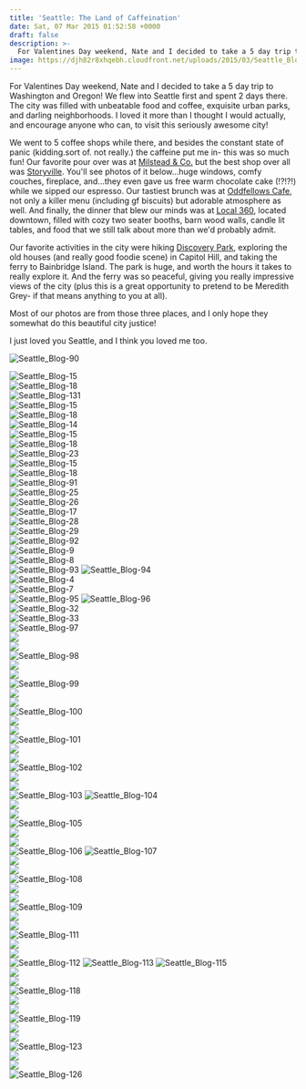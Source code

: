 ```yaml
---
title: 'Seattle: The Land of Caffeination'
date: Sat, 07 Mar 2015 01:52:58 +0000
draft: false
description: >-
  For Valentines Day weekend, Nate and I decided to take a 5 day trip to Washington and Oregon! We flew into Seattle first and spent 2 days there.
image: https://djh82r8xhqebh.cloudfront.net/uploads/2015/03/Seattle_Blog-672.jpg
---
```


For Valentines Day weekend, Nate and I decided to take a 5 day trip to Washington and Oregon! We flew into Seattle first and spent 2 days there. The city was filled with unbeatable food and coffee, exquisite urban parks, and darling neighborhoods. I loved it more than I thought I would actually, and encourage anyone who can, to visit this seriously awesome city!

We went to 5 coffee shops while there, and besides the constant state of panic (kidding.sort of. not really.) the caffeine put me in- this was so much fun! Our favorite pour over was at [Milstead & Co.](http://milsteadandco.com/) but the best shop over all was [Storyville](http://www.storyville.com/). You'll see photos of it below...huge windows, comfy couches, fireplace, and...they even gave us free warm chocolate cake (!?!?!) while we sipped our espresso. Our tastiest brunch was at [Oddfellows Cafe](http://oddfellowscafe.com/), not only a killer menu (including gf biscuits) but adorable atmosphere as well. And finally, the dinner that blew our minds was at [Local 360](http://www.local360.org/), located downtown, filled with cozy two seater booths, barn wood walls, candle lit tables, and food that we still talk about more than we'd probably admit.

Our favorite activities in the city were hiking [Discovery Park](http://www.wta.org/go-hiking/hikes/seattle-magnolia-area-beach-discovery-park), exploring the old houses (and really good foodie scene) in Capitol Hill, and taking the ferry to Bainbridge Island. The park is huge, and worth the hours it takes to really explore it. And the ferry was so peaceful, giving you really impressive views of the city (plus this is a great opportunity to pretend to be Meredith Grey- if that means anything to you at all).

Most of our photos are from those three places, and I only hope they somewhat do this beautiful city justice!

I just loved you Seattle, and I think you loved me too.

![Seattle_Blog-90](https://djh82r8xhqebh.cloudfront.net/uploads/2015/03/Seattle_Blog-90.jpg) <div class="flex-ns mhn2-ns mb3"> <div class="ph2-ns w-50-ns">![Seattle_Blog-15](https://djh82r8xhqebh.cloudfront.net/uploads/2015/03/Seattle_Blog-89.jpg)</div> <div class="ph2-ns w-50-ns">![Seattle_Blog-18](https://djh82r8xhqebh.cloudfront.net/uploads/2015/03/Seattle_Blog-15.jpg)</div> </div> ![Seattle_Blog-131](https://djh82r8xhqebh.cloudfront.net/uploads/2015/03/Seattle_Blog-131.jpg) <div class="flex-ns mhn2-ns mb3"> <div class="ph2-ns w-50-ns">![Seattle_Blog-15](https://djh82r8xhqebh.cloudfront.net/uploads/2015/03/Seattle_Blog-12.jpg)</div> <div class="ph2-ns w-50-ns">![Seattle_Blog-18](https://djh82r8xhqebh.cloudfront.net/uploads/2015/03/Seattle_Blog-16.jpg)</div> </div> ![Seattle_Blog-14](https://djh82r8xhqebh.cloudfront.net/uploads/2015/03/Seattle_Blog-141.jpg) <div class="flex-ns mhn2-ns mb3"> <div class="ph2-ns w-50-ns">![Seattle_Blog-15](https://djh82r8xhqebh.cloudfront.net/uploads/2015/03/Seattle_Blog-18.jpg)</div> <div class="ph2-ns w-50-ns">![Seattle_Blog-18](https://djh82r8xhqebh.cloudfront.net/uploads/2015/03/Seattle_Blog-19.jpg)</div> </div> ![Seattle_Blog-23](https://djh82r8xhqebh.cloudfront.net/uploads/2015/03/Seattle_Blog-232.jpg) <div class="flex-ns mhn2-ns mb3"> <div class="ph2-ns w-50-ns">![Seattle_Blog-15](https://djh82r8xhqebh.cloudfront.net/uploads/2015/03/Seattle_Blog-21.jpg)</div> <div class="ph2-ns w-50-ns">![Seattle_Blog-18](https://djh82r8xhqebh.cloudfront.net/uploads/2015/03/Seattle_Blog-22.jpg)</div> </div> ![Seattle_Blog-91](https://djh82r8xhqebh.cloudfront.net/uploads/2015/03/Seattle_Blog-91.jpg) <div class="flex-ns mhn2-ns mb3"> <div class="ph2-ns w-50-ns">![Seattle_Blog-25](https://djh82r8xhqebh.cloudfront.net/uploads/2015/03/Seattle_Blog-25.jpg)</div> <div class="ph2-ns w-50-ns">![Seattle_Blog-26](https://djh82r8xhqebh.cloudfront.net/uploads/2015/03/Seattle_Blog-26.jpg)</div> </div> ![Seattle_Blog-17](https://djh82r8xhqebh.cloudfront.net/uploads/2015/03/Seattle_Blog-171.jpg) <div class="flex-ns mhn2-ns mb3"> <div class="ph2-ns w-50-ns">![Seattle_Blog-28](https://djh82r8xhqebh.cloudfront.net/uploads/2015/03/Seattle_Blog-28.jpg)</div> <div class="ph2-ns w-50-ns">![Seattle_Blog-29](https://djh82r8xhqebh.cloudfront.net/uploads/2015/03/Seattle_Blog-29.jpg)</div> </div> ![Seattle_Blog-92](https://djh82r8xhqebh.cloudfront.net/uploads/2015/03/Seattle_Blog-92.jpg) <div class="flex-ns mhn2-ns mb3"> <div class="ph2-ns w-50-ns">![Seattle_Blog-9](https://djh82r8xhqebh.cloudfront.net/uploads/2015/03/Seattle_Blog-9.jpg)</div> <div class="ph2-ns w-50-ns">![Seattle_Blog-8](https://djh82r8xhqebh.cloudfront.net/uploads/2015/03/Seattle_Blog-8.jpg)</div> </div> ![Seattle_Blog-93](https://djh82r8xhqebh.cloudfront.net/uploads/2015/03/Seattle_Blog-93.jpg) ![Seattle_Blog-94](https://djh82r8xhqebh.cloudfront.net/uploads/2015/03/Seattle_Blog-94.jpg) <div class="flex-ns mhn2-ns mb3"> <div class="ph2-ns w-50-ns">![Seattle_Blog-4](https://djh82r8xhqebh.cloudfront.net/uploads/2015/03/Seattle_Blog-4.jpg)</div> <div class="ph2-ns w-50-ns">![Seattle_Blog-7](https://djh82r8xhqebh.cloudfront.net/uploads/2015/03/Seattle_Blog-7.jpg)</div> </div> ![Seattle_Blog-95](https://djh82r8xhqebh.cloudfront.net/uploads/2015/03/Seattle_Blog-95.jpg) ![Seattle_Blog-96](https://djh82r8xhqebh.cloudfront.net/uploads/2015/03/Seattle_Blog-96.jpg) <div class="flex-ns mhn2-ns mb3"> <div class="ph2-ns w-50-ns">![Seattle_Blog-32](https://djh82r8xhqebh.cloudfront.net/uploads/2015/03/Seattle_Blog-32.jpg)</div> <div class="ph2-ns w-50-ns">![Seattle_Blog-33](https://djh82r8xhqebh.cloudfront.net/uploads/2015/03/Seattle_Blog-33.jpg)</div> </div> ![Seattle_Blog-97](https://djh82r8xhqebh.cloudfront.net/uploads/2015/03/Seattle_Blog-97.jpg) <div class="flex-ns mhn2-ns mb3"> <div class="ph2-ns w-50-ns">![](https://djh82r8xhqebh.cloudfront.net/uploads/2015/03/Seattle_Blog-50.jpg)</div> <div class="ph2-ns w-50-ns">![](https://djh82r8xhqebh.cloudfront.net/uploads/2015/03/Seattle_Blog-37.jpg)</div> </div> ![Seattle_Blog-98](https://djh82r8xhqebh.cloudfront.net/uploads/2015/03/Seattle_Blog-98.jpg) <div class="flex-ns mhn2-ns mb3"> <div class="ph2-ns w-50-ns">![](https://djh82r8xhqebh.cloudfront.net/uploads/2015/03/Seattle_Blog-43.jpg)</div> <div class="ph2-ns w-50-ns">![](https://djh82r8xhqebh.cloudfront.net/uploads/2015/03/Seattle_Blog-45.jpg)</div> </div> ![Seattle_Blog-99](https://djh82r8xhqebh.cloudfront.net/uploads/2015/03/Seattle_Blog-99.jpg) <div class="flex-ns mhn2-ns mb3"> <div class="ph2-ns w-50-ns">![](https://djh82r8xhqebh.cloudfront.net/uploads/2015/03/Seattle_Blog-42.jpg)</div> <div class="ph2-ns w-50-ns">![](https://djh82r8xhqebh.cloudfront.net/uploads/2015/03/Seattle_Blog-48.jpg)</div> </div> ![Seattle_Blog-100](https://djh82r8xhqebh.cloudfront.net/uploads/2015/03/Seattle_Blog-1001.jpg) <div class="flex-ns mhn2-ns mb3"> <div class="ph2-ns w-50-ns">![](https://djh82r8xhqebh.cloudfront.net/uploads/2015/03/Seattle_Blog-46.jpg)</div> <div class="ph2-ns w-50-ns">![](https://djh82r8xhqebh.cloudfront.net/uploads/2015/03/Seattle_Blog-47.jpg)</div> </div> ![Seattle_Blog-101](https://djh82r8xhqebh.cloudfront.net/uploads/2015/03/Seattle_Blog-101.jpg) <div class="flex-ns mhn2-ns mb3"> <div class="ph2-ns w-50-ns">![](https://djh82r8xhqebh.cloudfront.net/uploads/2015/03/Seattle_Blog-381.jpg)</div> <div class="ph2-ns w-50-ns">![](https://djh82r8xhqebh.cloudfront.net/uploads/2015/03/Seattle_Blog-361.jpg)</div> </div> ![Seattle_Blog-102](https://djh82r8xhqebh.cloudfront.net/uploads/2015/03/Seattle_Blog-102.jpg) <div class="flex-ns mhn2-ns mb3"> <div class="ph2-ns w-50-ns">![](https://djh82r8xhqebh.cloudfront.net/uploads/2015/03/Seattle_Blog-44.jpg)</div> <div class="ph2-ns w-50-ns">![](https://djh82r8xhqebh.cloudfront.net/uploads/2015/03/Seattle_Blog-53.jpg)</div> </div> ![Seattle_Blog-103](https://djh82r8xhqebh.cloudfront.net/uploads/2015/03/Seattle_Blog-103.jpg) ![Seattle_Blog-104](https://djh82r8xhqebh.cloudfront.net/uploads/2015/03/Seattle_Blog-104.jpg) <div class="flex-ns mhn2-ns mb3"> <div class="ph2-ns w-50-ns">![](https://djh82r8xhqebh.cloudfront.net/uploads/2015/03/Seattle_Blog-54.jpg)</div> <div class="ph2-ns w-50-ns">![](https://djh82r8xhqebh.cloudfront.net/uploads/2015/03/Seattle_Blog-51.jpg)</div> </div> ![Seattle_Blog-105](https://djh82r8xhqebh.cloudfront.net/uploads/2015/03/Seattle_Blog-105.jpg) <div class="flex-ns mhn2-ns mb3"> <div class="ph2-ns w-50-ns">![](https://djh82r8xhqebh.cloudfront.net/uploads/2015/03/Seattle_Blog-57.jpg)</div> <div class="ph2-ns w-50-ns">![](https://djh82r8xhqebh.cloudfront.net/uploads/2015/03/Seattle_Blog-59.jpg)</div> </div> ![Seattle_Blog-106](https://djh82r8xhqebh.cloudfront.net/uploads/2015/03/Seattle_Blog-106.jpg) ![Seattle_Blog-107](https://djh82r8xhqebh.cloudfront.net/uploads/2015/03/Seattle_Blog-107.jpg) <div class="flex-ns mhn2-ns mb3"> <div class="ph2-ns w-50-ns">![](https://djh82r8xhqebh.cloudfront.net/uploads/2015/03/Seattle_Blog-61.jpg)</div> <div class="ph2-ns w-50-ns">![](https://djh82r8xhqebh.cloudfront.net/uploads/2015/03/Seattle_Blog-64.jpg)</div> </div> ![Seattle_Blog-108](https://djh82r8xhqebh.cloudfront.net/uploads/2015/03/Seattle_Blog-108.jpg) <div class="flex-ns mhn2-ns mb3"> <div class="ph2-ns w-50-ns">![](https://djh82r8xhqebh.cloudfront.net/uploads/2015/03/Seattle_Blog-129.jpg)</div> <div class="ph2-ns w-50-ns">![](https://djh82r8xhqebh.cloudfront.net/uploads/2015/03/Seattle_Blog-68.jpg)</div> </div> ![Seattle_Blog-109](https://djh82r8xhqebh.cloudfront.net/uploads/2015/03/Seattle_Blog-109.jpg) <div class="flex-ns mhn2-ns mb3"> <div class="ph2-ns w-50-ns">![](https://djh82r8xhqebh.cloudfront.net/uploads/2015/03/Seattle_Blog-110.jpg)</div> <div class="ph2-ns w-50-ns">![](https://djh82r8xhqebh.cloudfront.net/uploads/2015/03/Seattle_Blog-114.jpg)</div> </div> ![Seattle_Blog-111](https://djh82r8xhqebh.cloudfront.net/uploads/2015/03/Seattle_Blog-111.jpg) <div class="flex-ns mhn2-ns mb3"> <div class="ph2-ns w-50-ns">![](https://djh82r8xhqebh.cloudfront.net/uploads/2015/03/Seattle_Blog-72.jpg)</div> <div class="ph2-ns w-50-ns">![](https://djh82r8xhqebh.cloudfront.net/uploads/2015/03/Seattle_Blog-73.jpg)</div> </div> ![Seattle_Blog-112](https://djh82r8xhqebh.cloudfront.net/uploads/2015/03/Seattle_Blog-112.jpg) ![Seattle_Blog-113](https://djh82r8xhqebh.cloudfront.net/uploads/2015/03/Seattle_Blog-113.jpg) ![Seattle_Blog-115](https://djh82r8xhqebh.cloudfront.net/uploads/2015/03/Seattle_Blog-115.jpg) <div class="flex-ns mhn2-ns mb3"> <div class="ph2-ns w-50-ns">![](https://djh82r8xhqebh.cloudfront.net/uploads/2015/03/Seattle_Blog-116.jpg)</div> <div class="ph2-ns w-50-ns">![](https://djh82r8xhqebh.cloudfront.net/uploads/2015/03/Seattle_Blog-117.jpg)</div> </div> ![Seattle_Blog-118](https://djh82r8xhqebh.cloudfront.net/uploads/2015/03/Seattle_Blog-118.jpg) <div class="flex-ns mhn2-ns mb3"> <div class="ph2-ns w-50-ns">![](https://djh82r8xhqebh.cloudfront.net/uploads/2015/03/Seattle_Blog-128.jpg)</div> <div class="ph2-ns w-50-ns">![](https://djh82r8xhqebh.cloudfront.net/uploads/2015/03/Seattle_Blog-121.jpg)</div> </div> ![Seattle_Blog-119](https://djh82r8xhqebh.cloudfront.net/uploads/2015/03/Seattle_Blog-119.jpg) <div class="flex-ns mhn2-ns mb3"> <div class="ph2-ns w-50-ns">![](https://djh82r8xhqebh.cloudfront.net/uploads/2015/03/Seattle_Blog-122.jpg)</div> <div class="ph2-ns w-50-ns">![](https://djh82r8xhqebh.cloudfront.net/uploads/2015/03/Seattle_Blog-120.jpg)</div> </div> ![Seattle_Blog-123](https://djh82r8xhqebh.cloudfront.net/uploads/2015/03/Seattle_Blog-123.jpg) <div class="flex-ns mhn2-ns mb3"> <div class="ph2-ns w-50-ns">![](https://djh82r8xhqebh.cloudfront.net/uploads/2015/03/Seattle_Blog-124.jpg)</div> <div class="ph2-ns w-50-ns">![](https://djh82r8xhqebh.cloudfront.net/uploads/2015/03/Seattle_Blog-127.jpg)</div> </div> ![Seattle_Blog-126](https://djh82r8xhqebh.cloudfront.net/uploads/2015/03/Seattle_Blog-126.jpg)